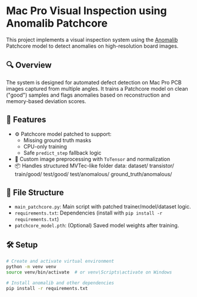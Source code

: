 # Mac Pro Visual Inspection using Anomalib Patchcore

This project implements a visual inspection system using the [Anomalib](https://github.com/openvinotoolkit/anomalib) Patchcore model to detect anomalies on high-resolution board images.

## 🔍 Overview

The system is designed for automated defect detection on Mac Pro PCB images captured from multiple angles. It trains a Patchcore model on clean ("good") samples and flags anomalies based on reconstruction and memory-based deviation scores.

## 🧠 Features

- ⚙️ Patchcore model patched to support:
  - Missing ground truth masks
  - CPU-only training
  - Safe `predict_step` fallback logic
- 🧼 Custom image preprocessing with `ToTensor` and normalization
- 📦 Handles structured MVTec-like folder data:
dataset/
transistor/
train/good/
test/good/
test/anomalous/
ground_truth/anomalous/

## 📁 File Structure

- `main_patchcore.py`: Main script with patched trainer/model/dataset logic.
- `requirements.txt`: Dependencies (install with `pip install -r requirements.txt`)
- `patchcore_model.pth`: (Optional) Saved model weights after training.

## 🛠 Setup

```bash
# Create and activate virtual environment
python -m venv venv
source venv/bin/activate  # or venv\Scripts\activate on Windows

# Install anomalib and other dependencies
pip install -r requirements.txt
